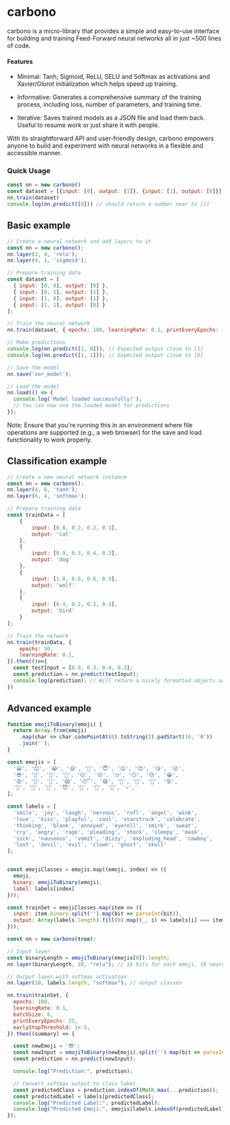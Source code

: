 # carbono

carbono is a micro-library that provides a simple and easy-to-use interface for building and training Feed-Forward neural networks all in just ~500 lines of code.

#### Features

- Minimal: Tanh, Sigmoid, ReLU, SELU and Softmax as activations and Xavier/Glorot initialization which helps speed up training.

- Informative: Generates a comprehensive summary of the training process, including loss, number of parameters, and training time.

- Iterative: Saves trained models as a JSON file and load them back. Useful to resume work or just share it with people.

With its straightforward API and user-friendly design, carbono empowers anyone to build and experiment with neural networks in a flexible and accessible manner.

### Quick Usage
```javascript
const nn = new carbono()
const dataset = [{input: [0], output: [1]}, {input: [1], output: [0]}]
nn.train(dataset)
console.log(nn.predict([0])) // should return a number near to [1]
```

## Basic example

```javascript
// Create a neural network and add layers to it
const nn = new carbono();
nn.layer(2, 4, 'relu');
nn.layer(4, 1, 'sigmoid');

// Prepare training data
const dataset = [
  { input: [0, 0], output: [0] },
  { input: [0, 1], output: [1] },
  { input: [1, 0], output: [1] },
  { input: [1, 1], output: [0] }
];

// Train the neural network
nn.train(dataset, { epochs: 100, learningRate: 0.1, printEveryEpochs: 10 });

// Make predictions
console.log(nn.predict([1, 0])); // Expected output close to [1]
console.log(nn.predict([1, 1])); // Expected output close to [0]

// Save the model
nn.save('xor_model');

// Load the model
nn.load(() => {
  console.log('Model loaded successfully!');
  // You can now use the loaded model for predictions
});
```

Note: Ensure that you're running this in an environment where file operations are supported (e.g., a web browser) for the save and load functionality to work properly.

## Classification example

```javascript
// Create a new neural network instance
const nn = new carbono();
nn.layer(4, 6, 'tanh');
nn.layer(6, 4, 'softmax'); 

// Prepare training data
const trainData = [
    {
        input: [0.8, 0.2, 0.2, 0.1],
        output: 'cat'
    },
    {
        input: [0.9, 0.3, 0.4, 0.2],
        output: 'dog'
    },
    {
        input: [1.0, 0.5, 0.6, 0.3],
        output: 'wolf'
    },
    {
        input: [0.4, 0.2, 0.2, 0.1],
        output: 'bird'
    }
];

// Train the network
nn.train(trainData, {
    epochs: 50,
    learningRate: 0.1,
}).then(()=>{
  const testInput = [0.9, 0.3, 0.4, 0.3];
  const prediction = nn.predict(testInput);
  console.log(prediction); // Will return a nicely formatted objects array like: [{'label':'class1','probability': 0.91283},...] 
})
```

## Advanced example

```javascript
function emojiToBinary(emoji) {
  return Array.from(emoji)
    .map(char => char.codePointAt(0).toString(2).padStart(16, '0'))
    .join('');
}

const emojis = [
  '😀', '😊', '😂', '😅', '🤣', '😇', '😉', '😍', '😘', '😜', 
  '😎', '🤩', '🥳', '🤔', '😑', '😒', '🙄', '😏', '😓', '😭', 
  '😡', '🤬', '🥺', '😱', '😴', '😷', '🤒', '🤢', '🤮', '😵', 
  '🤯', '🤠', '🤑', '😈', '👿', '🤡', '👻', '💀',
];

const labels = [
  'smile', 'joy', 'laugh', 'nervous', 'rofl', 'angel', 'wink', 
  'love', 'kiss', 'playful', 'cool', 'starstruck', 'celebrate', 
  'thinking', 'blank', 'annoyed', 'eyeroll', 'smirk', 'sweat', 
  'cry', 'angry', 'rage', 'pleading', 'shock', 'sleepy', 'mask', 
  'sick', 'nauseous', 'vomit', 'dizzy', 'exploding_head', 'cowboy', 
  'lust', 'devil', 'evil', 'clown', 'ghost', 'skull'
];


const emojiClasses = emojis.map((emoji, index) => ({
  emoji,
  binary: emojiToBinary(emoji),
  label: labels[index]
}));

const trainSet = emojiClasses.map(item => ({
  input: item.binary.split('').map(bit => parseInt(bit)),
  output: Array(labels.length).fill(0).map((_, i) => labels[i] === item.label ? 1 : 0)
}));

const nn = new carbono(true);

// Input layer
const binaryLength = emojiToBinary(emojis[0]).length;
nn.layer(binaryLength, 10, "relu"); // 16 bits for each emoji, 10 neurons in the hidden layer

// Output layer with softmax activation
nn.layer(10, labels.length, "softmax"); // output classes

nn.train(trainSet, {
  epochs: 100,
  learningRate: 0.1,
  batchSize: 8,
  printEveryEpochs: 25,
  earlyStopThreshold: 1e-5,
}).then((summary) => {

  const newEmoji = '😎';
  const newInput = emojiToBinary(newEmoji).split('').map(bit => parseInt(bit));
  const prediction = nn.predict(newInput);

  console.log("Prediction:", prediction);

  // Convert softmax output to class label
  const predictedClass = prediction.indexOf(Math.max(...prediction));
  const predictedLabel = labels[predictedClass];
  console.log("Predicted Label:", predictedLabel);
  console.log("Predicted Emoji:", emojis[labels.indexOf(predictedLabel)]);
});
```
